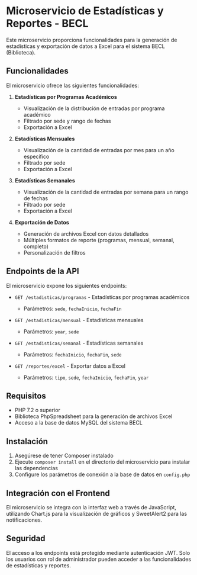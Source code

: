 # Microservicio de Estadísticas y Reportes - BECL

Este microservicio proporciona funcionalidades para la generación de estadísticas y exportación de datos a Excel para el sistema BECL (Biblioteca).

## Funcionalidades

El microservicio ofrece las siguientes funcionalidades:

1. **Estadísticas por Programas Académicos**
   - Visualización de la distribución de entradas por programa académico
   - Filtrado por sede y rango de fechas
   - Exportación a Excel

2. **Estadísticas Mensuales**
   - Visualización de la cantidad de entradas por mes para un año específico
   - Filtrado por sede
   - Exportación a Excel

3. **Estadísticas Semanales**
   - Visualización de la cantidad de entradas por semana para un rango de fechas
   - Filtrado por sede
   - Exportación a Excel

4. **Exportación de Datos**
   - Generación de archivos Excel con datos detallados
   - Múltiples formatos de reporte (programas, mensual, semanal, completo)
   - Personalización de filtros

## Endpoints de la API

El microservicio expone los siguientes endpoints:

- `GET /estadisticas/programas` - Estadísticas por programas académicos
  - Parámetros: `sede`, `fechaInicio`, `fechaFin`

- `GET /estadisticas/mensual` - Estadísticas mensuales
  - Parámetros: `year`, `sede`

- `GET /estadisticas/semanal` - Estadísticas semanales
  - Parámetros: `fechaInicio`, `fechaFin`, `sede`

- `GET /reportes/excel` - Exportar datos a Excel
  - Parámetros: `tipo`, `sede`, `fechaInicio`, `fechaFin`, `year`

## Requisitos

- PHP 7.2 o superior
- Biblioteca PhpSpreadsheet para la generación de archivos Excel
- Acceso a la base de datos MySQL del sistema BECL

## Instalación

1. Asegúrese de tener Composer instalado
2. Ejecute `composer install` en el directorio del microservicio para instalar las dependencias
3. Configure los parámetros de conexión a la base de datos en `config.php`

## Integración con el Frontend

El microservicio se integra con la interfaz web a través de JavaScript, utilizando Chart.js para la visualización de gráficos y SweetAlert2 para las notificaciones.

## Seguridad

El acceso a los endpoints está protegido mediante autenticación JWT. Solo los usuarios con rol de administrador pueden acceder a las funcionalidades de estadísticas y reportes.
